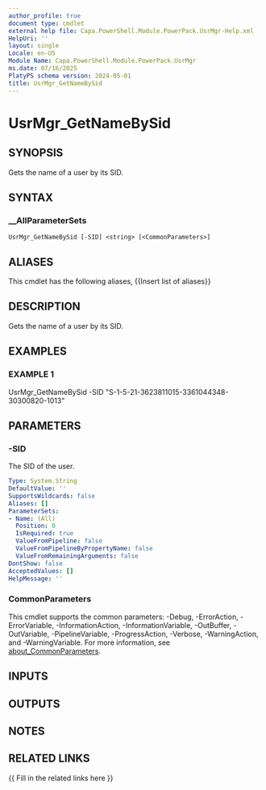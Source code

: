 ```yaml
---
author_profile: true
document type: cmdlet
external help file: Capa.PowerShell.Module.PowerPack.UsrMgr-Help.xml
HelpUri: ''
layout: single
Locale: en-US
Module Name: Capa.PowerShell.Module.PowerPack.UsrMgr
ms.date: 07/16/2025
PlatyPS schema version: 2024-05-01
title: UsrMgr_GetNameBySid
---
```


# UsrMgr_GetNameBySid

## SYNOPSIS

Gets the name of a user by its SID.

## SYNTAX

### __AllParameterSets

```
UsrMgr_GetNameBySid [-SID] <string> [<CommonParameters>]
```

## ALIASES

This cmdlet has the following aliases,
  {{Insert list of aliases}}

## DESCRIPTION

Gets the name of a user by its SID.

## EXAMPLES

### EXAMPLE 1

UsrMgr_GetNameBySid -SID "S-1-5-21-3623811015-3361044348-30300820-1013"

## PARAMETERS

### -SID

The SID of the user.

```yaml
Type: System.String
DefaultValue: ''
SupportsWildcards: false
Aliases: []
ParameterSets:
- Name: (All)
  Position: 0
  IsRequired: true
  ValueFromPipeline: false
  ValueFromPipelineByPropertyName: false
  ValueFromRemainingArguments: false
DontShow: false
AcceptedValues: []
HelpMessage: ''
```

### CommonParameters

This cmdlet supports the common parameters: -Debug, -ErrorAction, -ErrorVariable,
-InformationAction, -InformationVariable, -OutBuffer, -OutVariable, -PipelineVariable,
-ProgressAction, -Verbose, -WarningAction, and -WarningVariable. For more information, see
[about_CommonParameters](https://go.microsoft.com/fwlink/?LinkID=113216).

## INPUTS

## OUTPUTS

## NOTES

## RELATED LINKS

{{ Fill in the related links here }}

